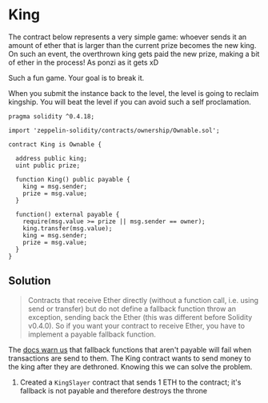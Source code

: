 # King

The contract below represents a very simple game: whoever sends it an amount of ether that is larger than the current prize becomes the new king. On such an event, the overthrown king gets paid the new prize, making a bit of ether in the process! As ponzi as it gets xD

Such a fun game. Your goal is to break it.

When you submit the instance back to the level, the level is going to reclaim kingship. You will beat the level if you can avoid such a self proclamation.

```solidity
pragma solidity ^0.4.18;

import 'zeppelin-solidity/contracts/ownership/Ownable.sol';

contract King is Ownable {

  address public king;
  uint public prize;

  function King() public payable {
    king = msg.sender;
    prize = msg.value;
  }

  function() external payable {
    require(msg.value >= prize || msg.sender == owner);
    king.transfer(msg.value);
    king = msg.sender;
    prize = msg.value;
  }
}
```

## Solution

> Contracts that receive Ether directly (without a function call, i.e. using send or transfer) but do not define a fallback function throw an exception, sending back the Ether (this was different before Solidity v0.4.0). So if you want your contract to receive Ether, you have to implement a payable fallback function.

The [docs warn us](https://solidity.readthedocs.io/en/v0.5.3/contracts.html#fallback-function) that fallback functions that aren't payable will fail when transactions are send to them. The King contract wants to send money to the king after they are dethroned. Knowing this we can solve the problem.

1. Created a `KingSlayer` contract that sends 1 ETH to the contract; it's fallback is not payable and therefore destroys the throne
